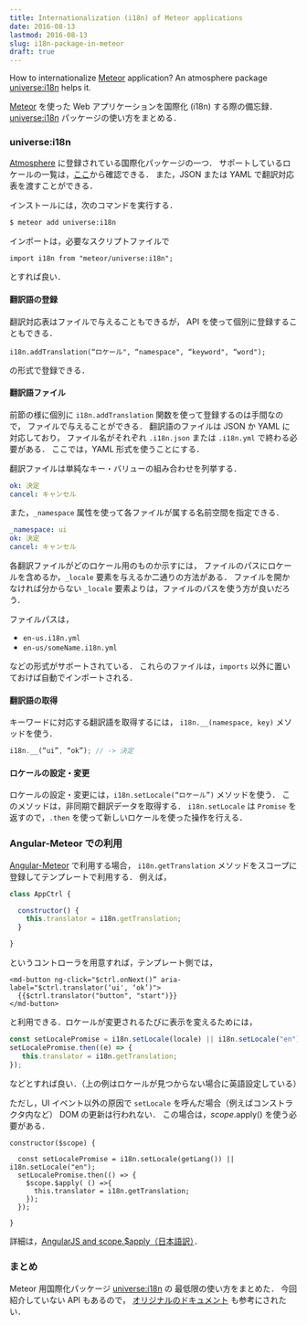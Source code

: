 ```yaml
---
title: Internationalization (i18n) of Meteor applications
date: 2016-08-13
lastmod: 2016-08-13
slug: i18n-package-in-meteor
draft: true
---
```


How to internationalize [Meteor](https://www.meteor.com/) application?
An atmosphere package [universe:i18n](https://atmospherejs.com/universe/i18n) helps it.


[Meteor](https://www.meteor.com/) を使った Web アプリケーションを国際化 (i18n) する際の備忘録．
[universe:i18n](https://atmospherejs.com/universe/i18n) パッケージの使い方をまとめる．

### universe:i18n
[Atmosphere](https://atmospherejs.com) に登録されている国際化パッケージの一つ．
サポートしているロケールの一覧は，[ここ](https://github.com/vazco/meteor-universe-i18n/blob/master/lib/locales.js)から確認できる．
また，JSON または YAML で翻訳対応表を渡すことができる．

インストールには，次のコマンドを実行する．

```sh
$ meteor add universe:i18n
```

インポートは，必要なスクリプトファイルで

```
import i18n from "meteor/universe:i18n";
```

とすれば良い．

#### 翻訳語の登録
翻訳対応表はファイルで与えることもできるが，
API を使って個別に登録することもできる．

```
i18n.addTranslation(“ロケール", “namespace", “keyword", “word");
```

の形式で登録できる．

#### 翻訳語ファイル
前節の様に個別に `i18n.addTranslation` 関数を使って登録するのは手間なので，
ファイルで与えることができる．
翻訳語のファイルは JSON か YAML に対応しており，
ファイル名がそれぞれ `.i18n.json` または `.i18n.yml` で終わる必要がある．
ここでは，YAML 形式を使うことにする．

翻訳ファイルは単純なキー・バリューの組み合わせを列挙する．

```ja.i18n.yml
ok: 決定
cancel: キャンセル
```

また，`_namespace` 属性を使って各ファイルが属する名前空間を指定できる．

```ja.i18n.yml
_namespace: ui
ok: 決定
cancel: キャンセル
```

各翻訳ファイルがどのロケール用のものか示すには，
ファイルのパスにロケールを含めるか，`_locale` 要素を与えるか二通りの方法がある．
ファイルを開かなければ分からない `_locale` 要素よりは，ファイルのパスを使う方が良いだろう．

ファイルパスは，

- `en-us.i18n.yml`
- `en-us/someName.i18n.yml`

などの形式がサポートされている．
これらのファイルは，`imports` 以外に置いておけば自動でインポートされる．

#### 翻訳語の取得
キーワードに対応する翻訳語を取得するには，
`i18n.__(namespace, key)` メソッドを使う．

```js
i18n.__(“ui”, “ok”); // -> 決定
```

#### ロケールの設定・変更
ロケールの設定・変更には，`i18n.setLocale(“ロケール”)` メソッドを使う．
このメソッドは，非同期で翻訳データを取得する．
`i18n.setLocale` は `Promise` を返すので，`.then` を使って新しいロケールを使った操作を行える．

### Angular-Meteor での利用
[Angular-Meteor](http://www.angular-meteor.com/) で利用する場合，
`i18n.getTranslation` メソッドをスコープに登録してテンプレートで利用する．
例えば，

```app.js
class AppCtrl {

  constructor() {
    this.translator = i18n.getTranslation;
  }

}
```

というコントローラを用意すれば，テンプレート側では，

```
<md-button ng-click="$ctrl.onNext()” aria-label="$ctrl.translator(‘ui', ‘ok’)">
  {{$ctrl.translator("button", "start")}}
</md-button>
```

と利用できる．ロケールが変更されるたびに表示を変えるためには，

```js
const setLocalePromise = i18n.setLocale(locale) || i18n.setLocale("en");
setLocalePromise.then((e) => {
   this.translator = i18n.getTranslation;
});
```

などとすれば良い．（上の例はロケールが見つからない場合に英語設定している）

ただし，UI イベント以外の原因で `setLocale` を呼んだ場合（例えばコンストラクタ内など）
DOM の更新は行われない．
この場合は，$scope.$apply() を使う必要がある．

```
constructor($scope) {

  const setLocalePromise = i18n.setLocale(getLang()) || i18n.setLocale("en");
  setLocalePromise.then(() => {
    $scope.$apply( () =>{
      this.translator = i18n.getTranslation;
    });
  });

}
```

詳細は，[AngularJS and scope.$apply（日本語訳）](http://qiita.com/akkun_choi/items/22048f31f9add7fda2c5)．

### まとめ
Meteor 用国際化パッケージ [universe:i18n](https://atmospherejs.com/universe/i18n) の
最低限の使い方をまとめた．
今回紹介していない API もあるので，
[オリジナルのドキュメント](https://github.com/vazco/meteor-universe-i18n)
も参考にされたい．
